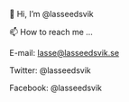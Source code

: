 👋 Hi, I’m @lasseedsvik
 
📫 How to reach me ...
 
E-mail: lasse@lasseedsvik.se

Twitter: @lasseedsvik

Facebook: @lasseedsvik

<!---
lasseedsvik/lasseedsvik is a ✨ special ✨ repository because its `README.md` (this file) appears on your GitHub profile.
You can click the Preview link to take a look at your changes.
--->
